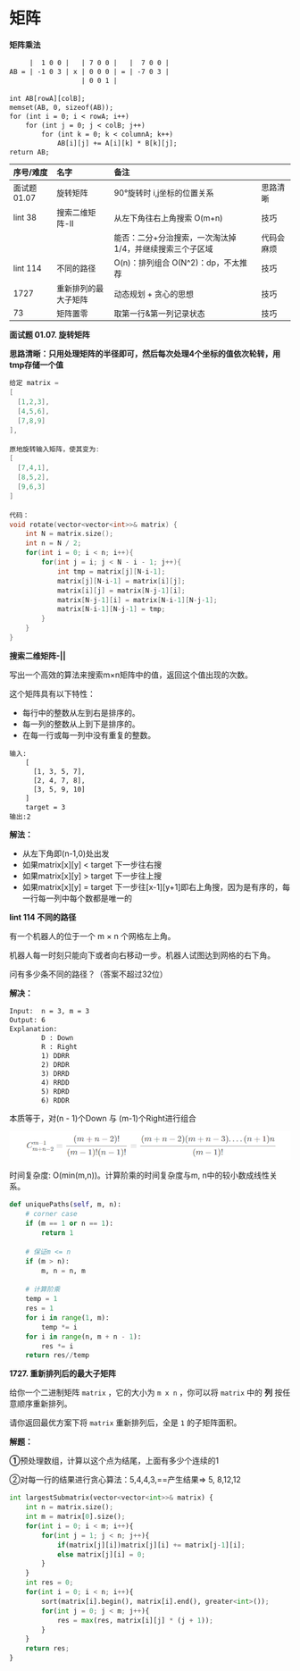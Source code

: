 # 矩阵

**矩阵乘法**

```text
     |  1 0 0 |   | 7 0 0 |   |  7 0 0 |
AB = | -1 0 3 | x | 0 0 0 | = | -7 0 3 |
                  | 0 0 1 | 

int AB[rowA][colB];
memset(AB, 0, sizeof(AB));
for (int i = 0; i < rowA; i++)
    for (int j = 0; j < colB; j++)
        for (int k = 0; k < columnA; k++)
            AB[i][j] += A[i][k] * B[k][j];
return AB;
```

| 序号/难度 | 名字 | 备注 |  |
| :--- | :--- | :--- | :--- |
| 面试题01.07 | 旋转矩阵 | 90°旋转时 i,j坐标的位置关系 | 思路清晰 |
| lint 38 | 搜索二维矩阵-II | 从左下角往右上角搜索 O\(m+n\) | 技巧 |
|  |  | 能否：二分+分治搜索，一次淘汰掉1/4，并继续搜索三个子区域 | 代码会麻烦 |
| lint 114 | 不同的路径 | O\(n\)：排列组合 O\(N^2\)：dp，不太推荐 | 技巧 |
| 1727 | 重新排列的最大子矩阵 | 动态规划 + 贪心的思想 | 技巧 |
| 73 | 矩阵置零 | 取第一行&第一列记录状态 | 技巧 |



**面试题 01.07. 旋转矩阵**

**思路清晰：只用处理矩阵的半径即可，然后每次处理4个坐标的值依次轮转，用tmp存储一个值**

```cpp
给定 matrix = 
[
  [1,2,3],
  [4,5,6],
  [7,8,9]
],

原地旋转输入矩阵，使其变为:
[
  [7,4,1],
  [8,5,2],
  [9,6,3]
]

代码：
void rotate(vector<vector<int>>& matrix) {
    int N = matrix.size(); 
    int n = N / 2;
    for(int i = 0; i < n; i++){
        for(int j = i; j < N - i - 1; j++){
            int tmp = matrix[j][N-i-1];
            matrix[j][N-i-1] = matrix[i][j];
            matrix[i][j] = matrix[N-j-1][i];
            matrix[N-j-1][i] = matrix[N-i-1][N-j-1];
            matrix[N-i-1][N-j-1] = tmp;
        }
    }
}
```

**搜索二维矩阵-\|\|**

写出一个高效的算法来搜索m×n矩阵中的值，返回这个值出现的次数。

这个矩阵具有以下特性：

* 每行中的整数从左到右是排序的。
* 每一列的整数从上到下是排序的。
* 在每一行或每一列中没有重复的整数。

```text
输入: 
    [ 
      [1, 3, 5, 7], 
      [2, 4, 7, 8], 
      [3, 5, 9, 10] 
    ] 
    target = 3 
输出:2 
```

**解法：**

* 从左下角即\(n-1,0\)处出发
* 如果matrix\[x\]\[y\] &lt; target 下一步往右搜
* 如果matrix\[x\]\[y\] &gt; target 下一步往上搜
* 如果matrix\[x\]\[y\] = target 下一步往\[x-1\]\[y+1\]即右上角搜，因为是有序的，每一行每一列中每个数都是唯一的

**lint 114 不同的路径**

有一个机器人的位于一个 m × n 个网格左上角。

机器人每一时刻只能向下或者向右移动一步。机器人试图达到网格的右下角。

问有多少条不同的路径？（答案不超过32位）

**解决：**

```text
Input:  n = 3, m = 3
Output: 6        
Explanation:
        D : Down
        R : Right
        1) DDRR
        2) DRDR
        3) DRRD
        4) RRDD
        5) RDRD
        6) RDDR
```

本质等于，对\(n - 1\)个Down 与 \(m-1\)个Right进行组合

![](../.gitbook/assets/v2-c731670d039be54132f5314d53161448_720w.png)

时间复杂度: O\(min\(m,n\)\)。计算阶乘的时间复杂度与m, n中的较小数成线性关系。

```python
def uniquePaths(self, m, n):
    # corner case
    if (m == 1 or n == 1):
        return 1

    # 保证m <= n
    if (m > n):
        m, n = n, m

    # 计算阶乘
    temp = 1
    res = 1
    for i in range(1, m):
        temp *= i
    for i in range(n, m + n - 1):
        res *= i
    return res//temp
```

**1727. 重新排列后的最大子矩阵**

给你一个二进制矩阵 `matrix` ，它的大小为 `m x n` ，你可以将 `matrix` 中的 **列** 按任意顺序重新排列。

请你返回最优方案下将 `matrix` 重新排列后，全是 `1` 的子矩阵面积。

**解题：**

**①**预处理数组，计算以这个点为结尾，上面有多少个连续的1

②对每一行的结果进行贪心算法：5,4,4,3,==产生结果=&gt; 5, 8,12,12

```python
int largestSubmatrix(vector<vector<int>>& matrix) {
    int n = matrix.size();
    int m = matrix[0].size();
    for(int i = 0; i < m; i++){
        for(int j = 1; j < n; j++){
            if(matrix[j][i])matrix[j][i] += matrix[j-1][i];
            else matrix[j][i] = 0;
        }
    }
    int res = 0;
    for(int i = 0; i < n; i++){
        sort(matrix[i].begin(), matrix[i].end(), greater<int>());
        for(int j = 0; j < m; j++){
            res = max(res, matrix[i][j] * (j + 1));
        }
    }
    return res;
}
```

